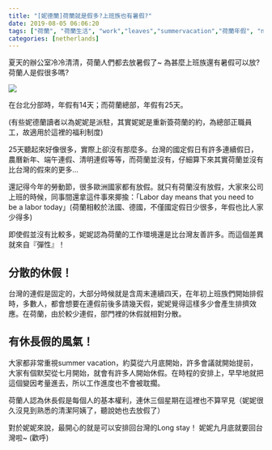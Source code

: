 ```yaml
---
title: "[妮德蘭]荷蘭就是假多?上班族也有暑假?"
date: 2019-08-05 06:06:20
tags: ["荷蘭", "荷蘭生活", "work","leaves","summervacation","荷蘭年假", "netherlands", "Dutch", "Life", "DutchLife", "NL", "workinNetherlands", "lifeinNetherlands"]
categories: [netherlands]
---
```

夏天的辦公室冷冷清清，荷蘭人們都去放暑假了~
為甚麼上班族還有暑假可以放? 荷蘭人是假很多嗎?



![](/images/bottleatbeach.jpg) 


<!--more-->

在台北分部時，年假有14天；而荷蘭總部，年假有25天。

 (有些妮德蘭讀者以為妮妮是派駐，其實妮妮是重新簽荷蘭的約，為總部正職員工，故適用於這裡的福利制度)



25天聽起來好像很多，實際上卻沒有那麼多。台灣的國定假日有許多連續假日，農曆新年、端午連假、清明連假等等，而荷蘭並沒有，仔細算下來其實荷蘭並沒有比台灣的假來的更多… 



還記得今年的勞動節，很多歐洲國家都有放假。就只有荷蘭沒有放假，大家來公司上班的時候，同事間還拿這件事來揶揄：「Labor day means that you need to be a labor today」(荷蘭相較於法國、德國，不僅國定假日少很多，年假也比人家少得多)



即使假並沒有比較多，妮妮認為荷蘭的工作環境還是比台灣友善許多。而這個差異就來自『彈性』！



## 分散的休假！

台灣的連假是固定的，大部分時候就是含周末連續四天，在年初上班族們開始排假時，多數人，都會想要在連假前後多請幾天假，妮妮覺得這樣多少會產生排擠效應。在荷蘭，由於較少連假，部門裡的休假就相對分散。



## 有休長假的風氣！

大家都非常重視summer vacation，約莫從六月底開始，許多會議就開始提前，大家有個默契從七月開始，就會有許多人開始休假。在時程的安排上，早早地就把這個變因考量進去，所以工作進度也不會被耽擱。



荷蘭人認為休長假是每個人的基本權利，連休三個星期在這裡也不算罕見（妮妮很久沒見到熟悉的清潔阿姨了，聽說她也去放假了）



對於妮妮來說，最開心的就是可以安排回台灣的Long stay！ 妮妮九月底就要回台灣啦~ (歡呼)
